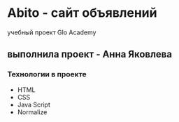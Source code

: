 # Abito - сайт объявлений
учебный проект Glo Academy

## выполнила проект - Анна Яковлева

### Технологии в проекте
- HTML
- CSS
- Java Script
- Normalize
